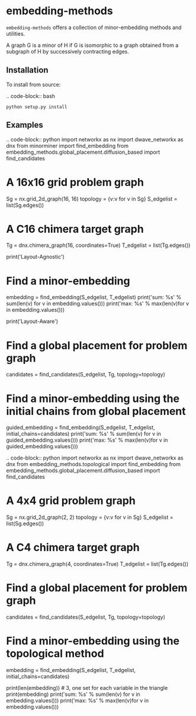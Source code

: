 embedding-methods
=============

`embedding-methods` offers a collection of minor-embedding methods and utilities.

A graph G is a minor of H if G is isomorphic to a graph obtained from a subgraph of H by successively contracting edges.

Installation
------------

To install from source:

.. code-block:: bash

    python setup.py install

Examples
--------

.. code-block:: python
  import networkx as nx
  import dwave_networkx as dnx
  from minorminer import find_embedding
  from embedding_methods.global_placement.diffusion_based import find_candidates

  # A 16x16 grid problem graph
  Sg = nx.grid_2d_graph(16, 16)
  topology = {v:v for v in Sg}
  S_edgelist = list(Sg.edges())

  # A C16 chimera target graph
  Tg = dnx.chimera_graph(16, coordinates=True)
  T_edgelist = list(Tg.edges())

  print('Layout-Agnostic')
  # Find a minor-embedding
  embedding = find_embedding(S_edgelist, T_edgelist)
  print('sum: %s' % sum(len(v) for v in embedding.values()))
  print('max: %s' % max(len(v)for v in embedding.values()))

  print('Layout-Aware')
  # Find a global placement for problem graph
  candidates = find_candidates(S_edgelist, Tg, topology=topology)
  # Find a minor-embedding using the initial chains from global placement
  guided_embedding = find_embedding(S_edgelist, T_edgelist, initial_chains=candidates)
  print('sum: %s' % sum(len(v) for v in guided_embedding.values()))
  print('max: %s' % max(len(v)for v in guided_embedding.values()))


.. code-block:: python
  import networkx as nx
  import dwave_networkx as dnx
  from embedding_methods.topological import find_embedding
  from embedding_methods.global_placement.diffusion_based import find_candidates

  # A 4x4 grid problem graph
  Sg = nx.grid_2d_graph(2, 2)
  topology = {v:v for v in Sg}
  S_edgelist = list(Sg.edges())

  # A C4 chimera target graph
  Tg = dnx.chimera_graph(4, coordinates=True)
  T_edgelist = list(Tg.edges())

  # Find a global placement for problem graph
  candidates = find_candidates(S_edgelist, Tg, topology=topology)
  # Find a minor-embedding using the topological method
  embedding = find_embedding(S_edgelist, T_edgelist, initial_chains=candidates)

  print(len(embedding))  # 3, one set for each variable in the triangle
  print(embedding)
  print('sum: %s' % sum(len(v) for v in embedding.values()))
  print('max: %s' % max(len(v)for v in embedding.values()))

